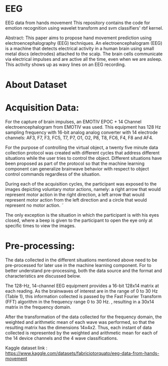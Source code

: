 # EEG
EEG data from hands movement
This repository contains the code for emotion recognition using wavelet transform and svm classifiers' rbf kernel.

Abstract:
This paper aims to propose hand movement prediction using electroencephalography (EEG) techniques.​ ​An electroencephalogram (EEG) is a machine that detects electrical activity in a human brain using small metal discs (electrodes) attached to the scalp. The brain cells communicate via electrical impulses and are active all the time, even when we are asleep. This activity shows up as wavy lines on an EEG recording.


# About Dataset

# Acquisition Data:

For the capture of brain impulses, an EMOTIV EPOC + 14 Channel electroencephalogram from EMOTIV was used. This equipment has 128 Hz sampling frequency with 16-bit analog analog converter with 14 electrode channels: AF3, F7, F3, FC5, T7, P7, O1, O2, P8, T8, FC6, F4, F8 and AF4.

For the purpose of controlling the virtual object, a twenty five minute data collection protocol was created with different cycles that address different situations while the user tries to control the object. Different situations have been proposed as part of the protocol so that the machine learning component can generalize brainwave behavior with respect to object control commands regardless of the situation.

During each of the acquisition cycles, the participant was exposed to the images depicting voluntary motor actions, namely: a right arrow that would represent motor action in the right direction, a left arrow that would represent motor action from the left direction and a circle that would represent no motor action. ̃

The only exception is the situation in which the participant is with his eyes closed, where a beep is given to the participant to open the eye only at specific times to view the images.

# Pre-processing:
The data collected in the different situations mentioned above need to be pre-processed for later use in the machine learning component. For to better understand pre-processing, both the data source and the format and characteristics are discussed below.

The 128-Hz, 14-channel EEG equipment provides a 16-bit 128x14 matrix at each reading. As the brainwaves of interest are in the range of 0 to 30 Hz (Table 1), this information collected is passed by the Fast Fourier Transform (FFT) algorithm in the frequency range 0 to 30 Hz. , resulting in a 30x14 matrix in the frequency domain.

After the transformation of the data collected for the frequency domain, the weighted and arithmetic mean of each wave was performed, so that the resulting matrix has the dimensions 14x4x2. Thus, each instant of data collected is represented by the weighted and arithmetic mean for each of the 14 device channels and the 4 wave classifications.

Kaggle dataset link : https://www.kaggle.com/datasets/fabriciotorquato/eeg-data-from-hands-movement
